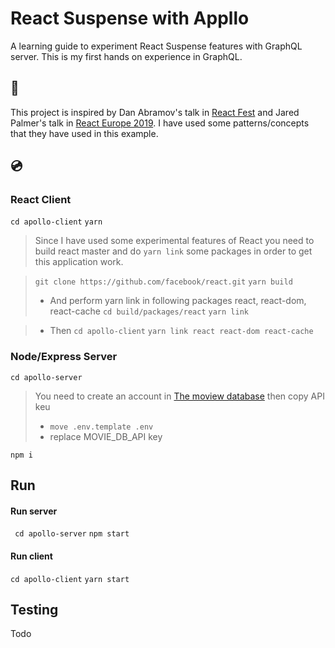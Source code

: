 # React Suspense with Appllo
 
A learning guide to experiment React Suspense features with GraphQL server. This is my first hands on experience in GraphQL.

## :pray:
This project is inspired by Dan Abramov's talk in [React Fest](https://www.youtube.com/watch?v=6g3g0Q_XVb4) and Jared Palmer's talk in [React Europe 2019](https://www.youtube.com/watch?v=8mnaI8BpsmE). I have used some patterns/concepts that they have used in this example.

## :cd:
### React Client

`cd apollo-client`
`yarn`

>Since I have used some experimental features of React you need to build react master and do `yarn link` some packages in order to get this application work.

>`git clone https://github.com/facebook/react.git`
`yarn build`
> * And perform yarn link in following packages react, react-dom, react-cache
`cd build/packages/react`
`yarn link`

> * Then 
> `cd apollo-client`
> `yarn link react react-dom react-cache`





#### 


### Node/Express Server
`cd apollo-server`

> You need to create an account in [The moview database](https://developers.themoviedb.org) then copy API keu
> * `move .env.template .env`
> * replace MOVIE_DB_API key

`npm i`

 

## Run
 #### Run server
 ` cd apollo-server` 
 `npm start`
#### Run client
`cd apollo-client`
`yarn start`

 ## Testing
 Todo
